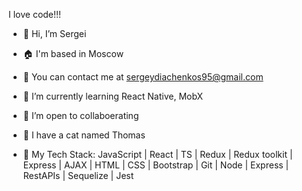 I love code!!!

- 👋 Hi, I’m Sergei
- 🏠 I'm based in Moscow
- 📩 You can contact me at sergeydiachenkos95@gmail.com
- 🧠 I’m currently learning React Native, MobX
- 🤝 I’m open to collaboerating
- 🐹 I have a cat named Thomas
  
- 🚀 My Tech Stack: JavaScript | React | TS | Redux | Redux toolkit | Express | AJAX | HTML | CSS | Bootstrap | Git | Node | Express | RestAPIs | Sequelize | Jest

<!---
Flodger1/Flodger1 is a ✨ special ✨ repository because its `README.md` (this file) appears on your GitHub profile.
You can click the Preview link to take a look at your changes.
--->
